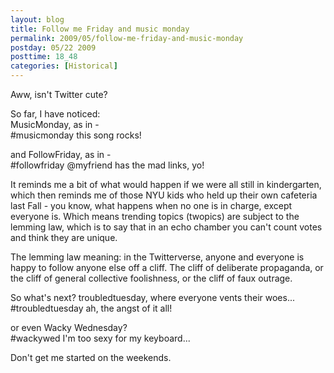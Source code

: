 ```yaml
---
layout: blog
title: Follow me Friday and music monday
permalink: 2009/05/follow-me-friday-and-music-monday
postday: 05/22 2009
posttime: 18_48
categories: [Historical]
---
```


<p>Aww, isn't Twitter cute?</p>
<p>So far, I have noticed:<br />
MusicMonday, as in -<br />
#musicmonday this song rocks! </p>
<p>and FollowFriday, as in -<br />
#followfriday @myfriend has the mad links, yo!</p>
<p>It reminds me a bit of what would happen if we were all still in kindergarten, which then reminds me of those NYU kids who held up their own cafeteria last Fall - you know, what happens when no one is in charge, except everyone is. Which means trending topics (twopics) are subject to the lemming law, which is to say that in an echo chamber you can't count votes and think they are unique.</p>
<p>The lemming law meaning: in the Twitterverse, anyone and everyone is happy to follow anyone else off a cliff. The cliff of deliberate propaganda, or the cliff of general collective foolishness, or the cliff of faux outrage.</p>
<p>So what's next? troubledtuesday, where everyone vents their woes...<br />
#troubledtuesday ah, the angst of it all!</p>
<p>or even Wacky Wednesday?<br />
#wackywed I'm too sexy for my keyboard...</p>
<p>Don't get me started on the weekends.</p>

